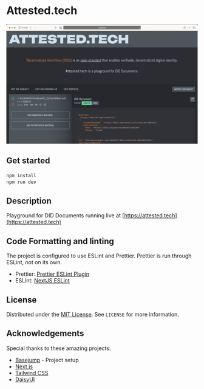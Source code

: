 # Attested.tech

![Alt text](public/images/screenshot.png?raw=true "Screenshot")

## Get started

```bash
npm install
npm run dev
```

## Description
Playground for DID Documents running live at [https://attested.tech](https://attested.tech)

## Code Formatting and linting

The project is configured to use ESLint and Prettier. Prettier is run through ESLint, not on its own.

* Prettier: [Prettier ESLint Plugin](https://github.com/prettier/eslint-plugin-prettier)
* ESLint: [NextJS ESLint](https://nextjs.org/docs/basic-features/eslint)

<!-- LICENSE -->

## License

Distributed under the [MIT License](https://github.com/mistlur/attested.tech/blob/main/LICENSE). See `LICENSE` for more information.

<!-- ACKNOWLEDGEMENTS -->

## Acknowledgements

Special thanks to these amazing projects:

- [Basejump](https://usebasejump.com/) - Project setup
- [Next.js](https://nextjs.org/)
- [Tailwind CSS](https://tailwindcss.com/)
- [DaisyUI](https://daisyui.com/)